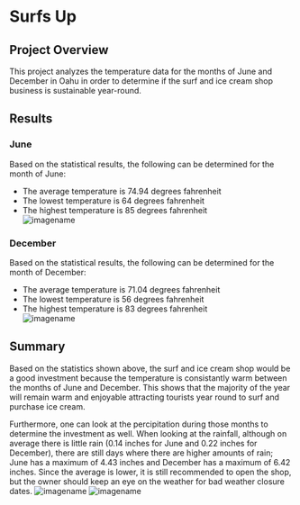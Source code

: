 # Surfs Up

## Project Overview 
This project analyzes the temperature data for the months of June and December in Oahu in order to determine if the surf and ice cream shop business is sustainable year-round.

## Results
### June
Based on the statistical results, the following can be determined for the month of June: 
- The average temperature is 74.94 degrees fahrenheit
- The lowest temperature is 64 degrees fahrenheit
- The highest temperature is 85 degrees fahrenheit \
![imagename](insertimageurl)

### December
Based on the statistical results, the following can be determined for the month of December: 
- The average temperature is 71.04 degrees fahrenheit
- The lowest temperature is 56 degrees fahrenheit
- The highest temperature is 83 degrees fahrenheit \
![imagename](insertimageurl)

## Summary 
Based on the statistics shown above, the surf and ice cream shop would be a good investment because the temperature is consistantly warm  between the months of June and December. This shows that the majority of the year will remain warm and enjoyable attracting tourists year round to surf and purchase ice cream.

Furthermore, one can look at the percipitation during those months to determine the investment as well. When looking at the rainfall, although on average there is little rain (0.14 inches for June and 0.22 inches for December), there are still days where there are higher amounts of rain; June has a maximum of 4.43 inches and December  has a maximum of 6.42 inches. Since the average is lower, it is still recommended to open the shop, but the owner should keep an eye on the weather for bad weather closure dates. 
![imagename](insertimageurl) ![imagename](insertimageurl)
